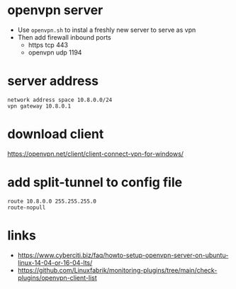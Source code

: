 # openvpn server
- Use `openvpn.sh` to instal a freshly new server to serve as vpn
- Then add firewall inbound ports
  - https tcp 443
  - openvpn udp 1194
# server address
```
network address space 10.8.0.0/24
vpn gateway 10.8.0.1
```
# download client
https://openvpn.net/client/client-connect-vpn-for-windows/
# add split-tunnel to config file
```
route 10.8.0.0 255.255.255.0
route-nopull
```
# links
- https://www.cyberciti.biz/faq/howto-setup-openvpn-server-on-ubuntu-linux-14-04-or-16-04-lts/
- https://github.com/Linuxfabrik/monitoring-plugins/tree/main/check-plugins/openvpn-client-list
